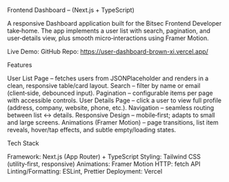 Frontend Dashboard – (Next.js + TypeScript)

A responsive Dashboard application built for the Bitsec Frontend Developer take‑home. The app implements a user list with search, pagination, and user‑details view, plus smooth micro‑interactions using Framer Motion.

Live Demo: 
GitHub Repo: https://user-dashboard-brown-xi.vercel.app/




 Features

User List Page – fetches users from JSONPlaceholder and renders in a clean, responsive table/card layout.
Search – filter by name or email (client‑side, debounced input).
Pagination – configurable items per page with accessible controls.
User Details Page – click a user to view full profile (address, company, website, phone, etc.).
Navigation – seamless routing between list ↔ details.
Responsive Design – mobile‑first; adapts to small and large screens.
Animations (Framer Motion) – page transitions, list item reveals, hover/tap effects, and subtle empty/loading states.



 Tech Stack

Framework: Next.js (App Router) + TypeScript
Styling: Tailwind CSS (utility‑first, responsive)
Animations: Framer Motion
HTTP: fetch API
Linting/Formatting: ESLint, Prettier
Deployment: Vercel
